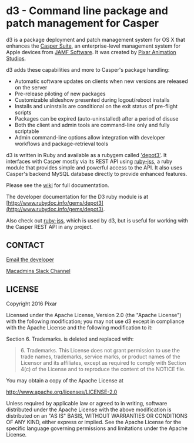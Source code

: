 # d3 - Command line package and patch management for Casper

d3 is a package deployment and patch management system for OS X that enhances the
[Casper Suite](http://www.jamfsoftware.com/products/casper-suite/), an enterprise-level management system for Apple devices from [JAMF Software](http://www.jamfsoftware.com/). It was created by [Pixar Animation Studios](http://www.pixar.com/).



d3 adds these capabilities and more to Casper's package handling:

* Automatic software updates on clients when new versions are released on the server
* Pre-release piloting of new packages
* Customizable slideshow presented during logout/reboot installs
* Installs and uninstalls are conditional on the exit status of pre-flight scripts
* Packages can be expired (auto-uninstalled) after a period of disuse
* Both the client and admin tools are command-line only and fully scriptable
* Admin command-line options allow integration with developer workflows and package-retrieval tools

d3 is written in Ruby and available as a rubygem called ['depot3'](https://rubygems.org/gems/depot3). It interfaces with Casper mostly via its REST API using [ruby-jss](https://github.com/PixarAnimationStudios/ruby-jss), a ruby module that provides simple and powerful access to the API. It also uses Casper's backend MySQL database directly to provide enhanced features.


Please see the [wiki](https://github.com/PixarAnimationStudios/depot3/wiki) for full documentation.

The developer documentation for the D3 ruby module is at [http://www.rubydoc.info/gems/depot3](http://www.rubydoc.info/gems/depot3).

Also check out [ruby-jss](https://github.com/PixarAnimationStudios/ruby-jss), which is used by d3, but is useful for working with the Casper REST API in any project.


## CONTACT

[Email the developer](mailto:d3@pixar.com)

[Macadmins Slack Channel](https://macadmins.slack.com/messages/#d3/)

## LICENSE

Copyright 2016 Pixar

Licensed under the Apache License, Version 2.0 (the "Apache License")
with the following modification; you may not use d3 except in
compliance with the Apache License and the following modification to it:

Section 6. Trademarks. is deleted and replaced with:

> 6\. Trademarks. This License does not grant permission to use the trade names, trademarks, service marks, or product names of the Licensor and its affiliates, except as required to comply with Section 4(c) of the License and to reproduce the content of the NOTICE file.

You may obtain a copy of the Apache License at

   http://www.apache.org/licenses/LICENSE-2.0

Unless required by applicable law or agreed to in writing, software
distributed under the Apache License with the above modification is
distributed on an "AS IS" BASIS, WITHOUT WARRANTIES OR CONDITIONS OF ANY
KIND, either express or implied. See the Apache License for the specific
language governing permissions and limitations under the Apache License.
